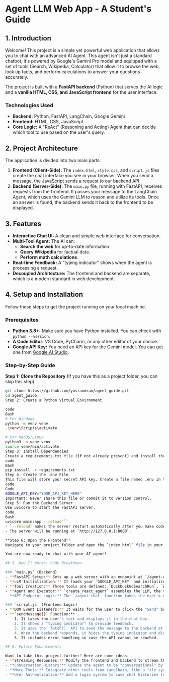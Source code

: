 # Agent LLM Web App - A Student's Guide

## 1. Introduction

Welcome! This project is a simple yet powerful web application that allows you to chat with an advanced AI Agent. This agent isn't just a standard chatbot; it's powered by Google's Gemini Pro model and equipped with a set of tools (Search, Wikipedia, Calculator) that allow it to browse the web, look up facts, and perform calculations to answer your questions accurately.

The project is built with a **FastAPI backend** (Python) that serves the AI logic and a **vanilla HTML, CSS, and JavaScript frontend** for the user interface.

### Technologies Used
- **Backend:** Python, FastAPI, LangChain, Google Gemini
- **Frontend:** HTML, CSS, JavaScript
- **Core Logic:** A "ReAct" (Reasoning and Acting) Agent that can decide which tool to use based on the user's query.

## 2. Project Architecture

The application is divided into two main parts:

1.  **Frontend (Client-Side):** The `index.html`, `style.css`, and `script.js` files create the chat interface you see in your browser. When you send a message, the JavaScript sends a request to our backend API.
2.  **Backend (Server-Side):** The `main.py` file, running with FastAPI, receives requests from the frontend. It passes your message to the LangChain Agent, which uses the Gemini LLM to reason and utilize its tools. Once an answer is found, the backend sends it back to the frontend to be displayed.

## 3. Features

- **Interactive Chat UI:** A clean and simple web interface for conversation.
- **Multi-Tool Agent:** The AI can:
    - **Search the web** for up-to-date information.
    - **Query Wikipedia** for factual data.
    - **Perform math calculations**.
- **Real-time Feedback:** A "typing indicator" shows when the agent is processing a request.
- **Decoupled Architecture:** The frontend and backend are separate, which is a modern standard in web development.

## 4. Setup and Installation

Follow these steps to get the project running on your local machine.

### Prerequisites

- **Python 3.8+:** Make sure you have Python installed. You can check with `python --version`.
- **A Code Editor:** VS Code, PyCharm, or any other editor of your choice.
- **Google API Key:** You need an API key for the Gemini model. You can get one from [Google AI Studio](https://aistudio.google.com/app/apikey).

### Step-by-Step Guide

**Step 1: Clone the Repository**
(If you have this as a project folder, you can skip this step)
```bash
git clone https://github.com/yosraomran/agent_guide.git
cd agent_guide
Step 2: Create a Python Virtual Environment

code
Bash
# For Windows
python -m venv venv
.\venv\Scripts\activate

# For macOS/Linux
python3 -m venv venv
source venv/bin/activate
Step 3: Install Dependencies
Create a requirements.txt file (if not already present) and install the packages.
code
Bash
pip install -r requirements.txt
Step 4: Create the .env File
This file will store your secret API key. Create a file named .env in the root of your project directory and add your Google API key to it.
code
Code
GOOGLE_API_KEY="YOUR_API_KEY_HERE"
Important: Never share this file or commit it to version control.
Step 5: Run the Backend Server
Use uvicorn to start the FastAPI server.
code
Bash
uvicorn main:app --reload```
- `--reload` makes the server restart automatically after you make code changes.
- The server will be running at `http://127.0.0.1:8000`.

**Step 6: Open the Frontend**
Navigate to your project folder and open the `index.html` file in your web browser. You can usually do this by simply double-clicking the file.

You are now ready to chat with your AI agent!

## 5. How It Works: Code Breakdown

### `main.py` (Backend)
- **FastAPI Setup:** Sets up a web server with an endpoint at `/agent-chat` that accepts POST requests.
- **LLM Initialization:** It loads your `GOOGLE_API_KEY` and initializes the `ChatGoogleGenerativeAI` model.
- **Tool Creation:** Three tools are defined: `DuckDuckGoSearchRun`, `WikipediaQueryRun`, and `LLMMathChain`. Each is wrapped in a `Tool` object with a name and a description. The description is crucial, as it tells the agent *when* to use the tool.
- **Agent and Executor:** `create_react_agent` assembles the LLM, the tools, and a prompt template. The `AgentExecutor` is the runtime that actually executes the agent's decisions (e.g., "Use the Calculator tool with the input '5+5'").
- **API Endpoint Logic:** The `/agent-chat` function takes the user's message, passes it to the `agent_executor.invoke`, and returns the final `output` as a JSON response.

### `script.js` (Frontend Logic)
- **DOM Event Listeners:** It waits for the user to click the "Send" button or press "Enter".
- **`sendMessage()` Function:**
    1. It takes the user's text and displays it in the chat box.
    2. It shows a "typing indicator" to provide feedback.
    3. It uses the `fetch()` API to send the message to the backend at `http://127.0.0.1:8000/agent-chat`.
    4. When the backend responds, it hides the typing indicator and displays the bot's message in the chat.
    5. It includes error handling in case the API cannot be reached.

## 6. Future Enhancements

Want to take this project further? Here are some ideas:
- **Streaming Responses:** Modify the frontend and backend to stream the agent's thought process and final answer token-by-token, making it feel more responsive.
- **Conversation History:** Update the agent to be "conversational" by passing the chat history along with the new question, allowing it to remember context.
- **More Tools:** Integrate other tools from LangChain, like a file system tool to read local files or a Python REPL tool to execute code.
- **User Authentication:** Add a login system to save chat histories for different users.
